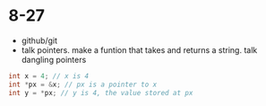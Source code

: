 # 8-27
- github/git
- talk pointers. make a funtion that takes and returns a string. talk dangling pointers
```c
int x = 4; // x is 4
int *px = &x; // px is a pointer to x
int y = *px; // y is 4, the value stored at px
```